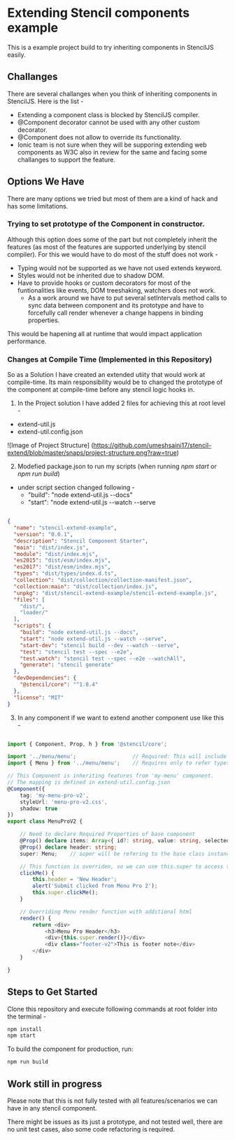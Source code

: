 # Extending Stencil components example

This is a example project build to try inheriting components in StencilJS easily.

## Challanges

There are several challanges when you think of inheriting components in StencilJS. Here is the list -

* Extending a component class is blocked by StencilJS compiler.
* @Component decorator cannot be used with any other custom decorator.
* @Component does not allow to override its functionality.
* Ionic team is not sure when they will be supporing extending web components as W3C also in review for the same and facing some challanges to support the feature.

## Options We Have

There are many options we tried but most of them are a kind of hack and has some limitations.

### Trying to set prototype of the Component in constructor.

Although this option does some of the part but not completely inherit the features (as most of the features are supported underlying by stencil compiler).
For this we would have to do most of the stuff does not work -
- Typing would not be supported as we have not used extends keyword.
- Styles would not be inherited due to shadow DOM.
- Have to provide hooks or custom decorators for most of the funtionalities like events, DOM treeshaking, watchers does not work.
  - As a work around we have to put several setIntervals method calls to sync data between component and its prototype and have to forcefully call render whenever a change happens in binding properties.

This would be hapening all at runtime that would impact application performance.

### Changes at Compile Time (Implemented in this Repository)

So as a Solution I have created an extended utiity that would work at compile-time.
Its main responsibility would be to changed the prototype of the component at compile-time before any stencil logic hooks in.

1. In the Project solution I have added 2 files for achieving this at root level -
- extend-util.js
- extend-util.config.json

![Image of Project Structure]
(https://github.com/umeshsaini17/stencil-extend/blob/master/snaps/project-structure.png?raw=true)

2. Modefied package.json to run my scripts (when running *npm start* or *npm run build*)
- under script section changed following -
  - "build": "node extend-util.js --docs"
  - "start": "node extend-util.js --watch --serve

```json

{
  "name": "stencil-extend-example",
  "version": "0.0.1",
  "description": "Stencil Component Starter",
  "main": "dist/index.js",
  "module": "dist/index.mjs",
  "es2015": "dist/esm/index.mjs",
  "es2017": "dist/esm/index.mjs",
  "types": "dist/types/index.d.ts",
  "collection": "dist/collection/collection-manifest.json",
  "collection:main": "dist/collection/index.js",
  "unpkg": "dist/stencil-extend-example/stencil-extend-example.js",
  "files": [
    "dist/",
    "loader/"
  ],
  "scripts": {
    "build": "node extend-util.js --docs",
    "start": "node extend-util.js --watch --serve",
    "start-dev": "stencil build --dev --watch --serve",
    "test": "stencil test --spec --e2e",
    "test.watch": "stencil test --spec --e2e --watchAll",
    "generate": "stencil generate"
  },
  "devDependencies": {
    "@stencil/core": "^1.8.4"
  },
  "license": "MIT"
}


```

3. In any component if we want to extend another component use like this -

```typescript

import { Component, Prop, h } from '@stencil/core';

import '../menu/menu';                  // Required: This will include the Extending component in same bundle.
import { Menu } from '../menu/menu';    // Requires only to refer types of base class

// This Component is inheriting features from 'my-menu' component.
// The mapping is defined in extend-util.config.json
@Component({
    tag: 'my-menu-pro-v2',
    styleUrl: 'menu-pro-v2.css',
    shadow: true
})
export class MenuProV2 {

    // Need to declare Required Properties of base component
    @Prop() declare items: Array<{ id?: string, value: string, selected?: boolean }>;
    @Prop() declare header: string;
    super: Menu;    // super will be refering to the base class instance

    // This function is overriden, so we can use this.super to access the base method functionality.
    clickMe() {
        this.header = 'New Header';
        alert('Submit clicked from Menu Pro 2');
        this.super.clickMe();
    }

    // Overriding Menu render function with additional html
    render() {
        return <div>
            <h3>Menu Pro Header</h3>
            <div>{this.super.render()}</div>
            <div class="footer-v2">This is footer note</div>
        </div>
    }

}

```

## Steps to Get Started

Clone this repository and execute following commands at root folder into the terminal -

```bash
npm install
npm start
```

To build the component for production, run:

```bash
npm run build
```

## Work still in progress

Please note that this is not fully tested with all features/scenarios we can have in any stencil component.

There might be issues as its just a prototype, and not tested well, there are no unit test cases, also some code refactoring is required.
